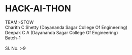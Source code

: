 # HACK-AI-THON <br/>
TEAM:-STOW<br/>
Charith C Shetty (Dayananda Sagar College Of Engineering)<br/>
Deepak C A (Dayananda Sagar College Of Engineering)<br/>
Batch-1<br/>  
Sl. No. :-9
